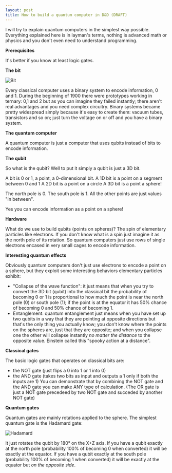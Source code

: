 ```yaml
---
layout: post
title: How to build a quantum computer in D&D (DRAFT)
---
```


I will try to explain quantum computers in the simplest way possible.
Everything explained here is in layman's terms, nothing is advanced math or physics and you don't even need to understand programming.

**Prerequisites**

It's better if you know at least logic gates.

**The bit**

![Bit]({{site.baseurl}}/images/bit.png)

Every classical computer uses a binary system to encode information, 0 and 1.
During the beginning of 1900 there were prototypes working in ternary: 0,1 and 2 but as you can imagine they failed instantly;
there aren't real advantages and you need complex circuitry.
Binary systems became pretty widespread simply because it's easy to create them: vacuum tubes, transistors and so on; just turn the voltage on or off and you have a binary system.

**The quantum computer**

A quantum computer is just a computer that uses qubits instead of bits to encode information.

**The qubit**

So what is the qubit?
Well to put it simply a qubit is just a 3D bit.

A bit is 0 or 1, a point, a 0-dimensional bit.
A 1D bit is a point on a segment between 0 and 1
A 2D bit is a point on a circle
A 3D bit is a point a sphere!

The north pole is 0.
The south pole is 1.
All the other points are just values "in between".

Yes you can encode information as a point on a sphere!

**Hardware**

What do we use to build qubits (points on spheres)? 
The spin of elementary particles like electrons.
If you don't know what is a spin just imagine it as the north pole of its rotation. 
So quantum computers just use rows of single electrons encased in very small cages to encode information.

**Interesting quantum effects**

Obviously quantum computers don't just use electrons to encode a point on a sphere, but they exploit some interesting behaviors
elementary particles exhibit:

- "Collapse of the wave function": it just means that when you try to convert the 3D bit (qubit) into the classical bit the probability
of becoming 0 or 1 is proportional to how much the point is near the north pole (0) or south pole (1); if the point is at the equator it has 50% chance of becoming 0 and 50% chance of becoming 1.
- Entanglement: quantum entanglement just means when you have set up two qubits in a way that they are pointing at opposite directions but that's the only thing you actually know; you don't know where the points on the spheres are, just that they are opposite; and when you collapse one the other will collapse instantly *no matter the distance* to the opposite value.
Einstein called this "spooky action at a distance".

**Classical gates**

The basic logic gates that operates on classical bits are:
 - the NOT gate (just flips a 0 into 1 or 1 into 0) 
 - the AND gate (takes two bits as input and outputs a 1 only if both the inputs are 1)
You can demonstrate that by combining the NOT gate and the AND gate you can make ANY type of calculation.
(The OR gate is just a NOT gate precedeed by two NOT gate and succeded by another NOT gate)

**Quantum gates**

Quantum gates are mainly rotations applied to the sphere.
The simplest quantum gate is the Hadamard gate:

![Hadamard]({{site.baseurl}}/images/hadamard.png)

It just rotates the qubit by 180° on the X+Z axis.
If you have a qubit exactly at the north pole (probability 100% of becoming 0 when converted) it will be exactly at the equator.
If you have a qubit exactly at the south pole (probability 100% of becoming 1 when converted) it will be exactly at the equator but *on the opposite side*.


